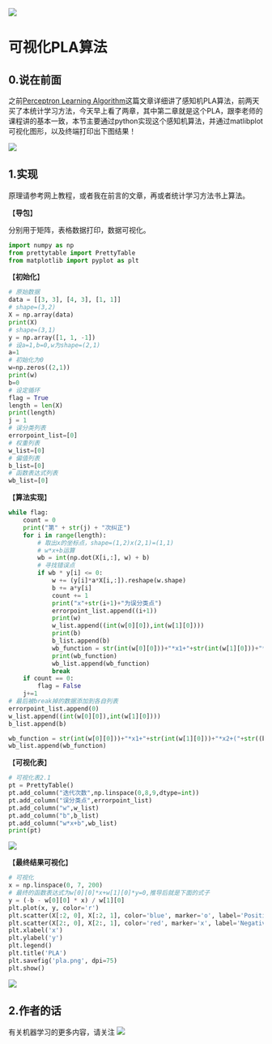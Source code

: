 
![](http://p20tr36iw.bkt.clouddn.com/pla.png)


# 可视化PLA算法


## 0.说在前面

之前[Perceptron Learning Algorithm](https://mp.weixin.qq.com/s/NVwUu2ZzKvhhwfUAAgRVEg)这篇文章详细讲了感知机PLA算法，前两天买了本统计学习方法，今天早上看了两章，其中第二章就是这个PLA，跟李老师的课程讲的基本一致，本节主要通过python实现这个感知机算法，并通过matlibplot可视化图形，以及终端打印出下图结果！

![](http://p20tr36iw.bkt.clouddn.com/LPA_LEA.png)





## 1.实现

原理请参考网上教程，或者我在前言的文章，再或者统计学习方法书上算法。

【**导包**】

分别用于矩阵，表格数据打印，数据可视化。

```python
import numpy as np
from prettytable import PrettyTable
from matplotlib import pyplot as plt
```

【**初始化**】

```python
# 原始数据
data = [[3, 3], [4, 3], [1, 1]]
# shape=(3,2)
X = np.array(data)
print(X)
# shape=(3,1)
y = np.array([1, 1, -1])
# 设a=1,b=0,w为shape=(2,1)
a=1
# 初始化为0
w=np.zeros((2,1))
print(w)
b=0
# 设定循环
flag = True
length = len(X)
print(length)
j = 1
# 误分类列表
errorpoint_list=[0]
# 权重列表
w_list=[0]
# 偏值列表
b_list=[0]
# 函数表达式列表
wb_list=[0]
```

【**算法实现**】

```python
while flag:
    count = 0
    print("第" + str(j) + "次纠正")
    for i in range(length):
        # 取出x的坐标点，shape=(1,2)x(2,1)=(1,1)
        # w*x+b运算
        wb = int(np.dot(X[i,:], w) + b)
        # 寻找错误点
        if wb * y[i] <= 0:
            w += (y[i]*a*X[i,:]).reshape(w.shape)
            b += a*y[i]
            count += 1
            print("x"+str(i+1)+"为误分类点")
            errorpoint_list.append((i+1))
            print(w)
            w_list.append((int(w[0][0]),int(w[1][0])))
            print(b)
            b_list.append(b)
            wb_function = str(int(w[0][0]))+"*x1+"+str(int(w[1][0]))+"*x2+("+str((b))+")"
            print(wb_function)
            wb_list.append(wb_function)
            break
    if count == 0:
        flag = False
    j+=1
# 最后被break掉的数据添加到各自列表
errorpoint_list.append(0)
w_list.append((int(w[0][0]),int(w[1][0])))
b_list.append(b)

wb_function = str(int(w[0][0]))+"*x1+"+str(int(w[1][0]))+"*x2+("+str((b))+")"
wb_list.append(wb_function)
```

【**可视化表**】

```python
# 可视化表2.1
pt = PrettyTable()
pt.add_column("迭代次数",np.linspace(0,8,9,dtype=int))
pt.add_column("误分类点",errorpoint_list)
pt.add_column("w",w_list)
pt.add_column("b",b_list)
pt.add_column("w*x+b",wb_list)
print(pt)
```

![](http://p20tr36iw.bkt.clouddn.com/pla_termi.png)

【**最终结果可视化**】

```python
# 可视化
x = np.linspace(0, 7, 200)
# 最终的函数表达式为w[0][0]*x+w[1][0]*y=0,推导后就是下面的式子
y = (-b - w[0][0] * x) / w[1][0]
plt.plot(x, y, color='r')
plt.scatter(X[:2, 0], X[:2, 1], color='blue', marker='o', label='Positive')
plt.scatter(X[2:, 0], X[2:, 1], color='red', marker='x', label='Negative')
plt.xlabel('x')
plt.ylabel('y')
plt.legend()
plt.title('PLA')
plt.savefig('pla.png', dpi=75)
plt.show()
```

![](http://p20tr36iw.bkt.clouddn.com/pla.png)


## 2.作者的话
有关机器学习的更多内容，请关注
![](http://p20tr36iw.bkt.clouddn.com/wechat.jpg)